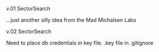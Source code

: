 v.01 SectorSearch

...just another silly idea from the Mad Michalsen Labs

v.02 SectorSearch

Need to place db credentials in key file.
.key file in .gitignore
